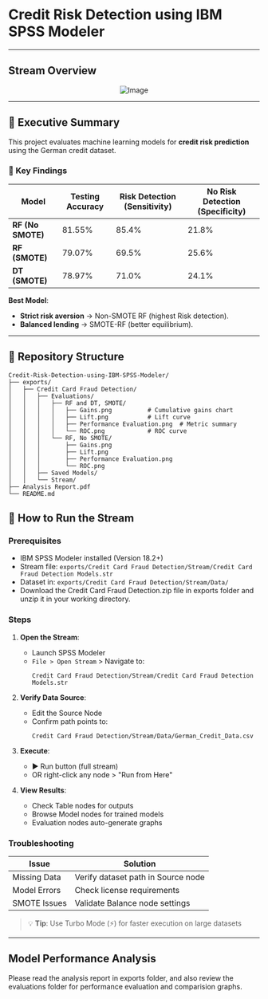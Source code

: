 # Credit Risk Detection using IBM SPSS Modeler  

---
## Stream Overview

<div align="center">
  <img src="https://github.com/user-attachments/assets/fd8cd037-1e29-4260-92ba-e4aa9b41563c" alt="Image">
</div>

---

## 📌 Executive Summary  
This project evaluates machine learning models for **credit risk prediction** using the German credit dataset.  

### 🔑 Key Findings  
| Model                  | Testing Accuracy | Risk Detection (Sensitivity) | No Risk Detection (Specificity) |  
|------------------------|------------------|------------------------------|---------------------------------|  
| **RF (No SMOTE)**      | 81.55%           | 85.4%                        | 21.8%                           |  
| **RF (SMOTE)**         | 79.07%           | 69.5%                        | 25.6%                           |  
| **DT (SMOTE)**         | 78.97%           | 71.0%                        | 24.1%                           |  

**Best Model**:  
- **Strict risk aversion** → Non-SMOTE RF (highest Risk detection).  
- **Balanced lending** → SMOTE-RF (better equilibrium).  

---

## 📂 Repository Structure  
```plaintext
Credit-Risk-Detection-using-IBM-SPSS-Modeler/  
├── exports/  
│   ├── Credit Card Fraud Detection/  
│   │   ├── Evaluations/  
│   │   │   ├── RF and DT, SMOTE/  
│   │   │   │   ├── Gains.png          # Cumulative gains chart  
│   │   │   │   ├── Lift.png           # Lift curve  
│   │   │   │   ├── Performance Evaluation.png  # Metric summary  
│   │   │   │   └── ROC.png            # ROC curve  
│   │   │   └── RF, No SMOTE/  
│   │   │       ├── Gains.png  
│   │   │       ├── Lift.png  
│   │   │       ├── Performance Evaluation.png  
│   │   │       └── ROC.png  
│   │   ├── Saved Models/  
│   │   └── Stream/  
├── Analysis Report.pdf  
└── README.md  
```
## 🚀 How to Run the Stream

### Prerequisites
- IBM SPSS Modeler installed (Version 18.2+)
- Stream file: `exports/Credit Card Fraud Detection/Stream/Credit Card Fraud Detection Models.str`
- Dataset in: `exports/Credit Card Fraud Detection/Stream/Data/`
- Download the Credit Card Fraud Detection.zip file in exports folder and unzip it in your working directory.

### Steps
1. **Open the Stream**:
   - Launch SPSS Modeler
   - `File > Open Stream` > Navigate to:
     ```
     Credit Card Fraud Detection/Stream/Credit Card Fraud Detection Models.str
     ```

2. **Verify Data Source**:
   - Edit the Source Node
   - Confirm path points to:
     ```
     Credit Card Fraud Detection/Stream/Data/German_Credit_Data.csv
     ```

3. **Execute**:
   - ▶️ Run button (full stream)
   - OR right-click any node > "Run from Here"

4. **View Results**:
   - Check Table nodes for outputs
   - Browse Model nodes for trained models
   - Evaluation nodes auto-generate graphs

### Troubleshooting
| Issue | Solution |
|-------|----------|
| Missing Data | Verify dataset path in Source node |
| Model Errors | Check license requirements |
| SMOTE Issues | Validate Balance node settings |

> 💡 **Tip**: Use Turbo Mode (⚡) for faster execution on large datasets

---

## Model Performance Analysis
Please read the analysis report in exports folder, and also review the evaluations folder for performance evaluation and comparision graphs. 
